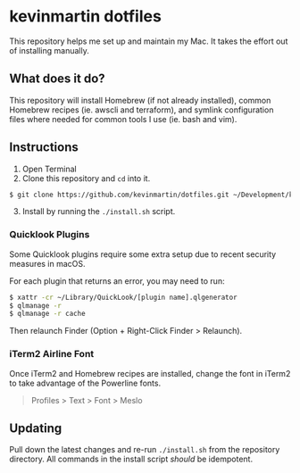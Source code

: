 # kevinmartin dotfiles

This repository helps me set up and maintain my Mac. It takes the effort out of installing manually.

## What does it do?

This repository will install Homebrew (if not already installed), common Homebrew recipes (ie. awscli and terraform), and symlink configuration files where needed for common tools I use (ie. bash and vim).

## Instructions

1. Open Terminal
2. Clone this repository and `cd` into it.
  ```sh
  $ git clone https://github.com/kevinmartin/dotfiles.git ~/Development/kevinmartin/dotfiles && cd $_
  ```
3. Install by running the `./install.sh` script.

### Quicklook Plugins

Some Quicklook plugins require some extra setup due to recent security measures in macOS.

For each plugin that returns an error, you may need to run:
```sh
$ xattr -cr ~/Library/QuickLook/[plugin name].qlgenerator
$ qlmanage -r
$ qlmanage -r cache
```

Then relaunch Finder (Option + Right-Click Finder > Relaunch).

### iTerm2 Airline Font

Once iTerm2 and Homebrew recipes are installed, change the font in iTerm2 to take advantage of the Powerline fonts.

> Profiles > Text > Font > Meslo

## Updating

Pull down the latest changes and re-run `./install.sh` from the repository directory. All commands in the install script _should_ be idempotent.

